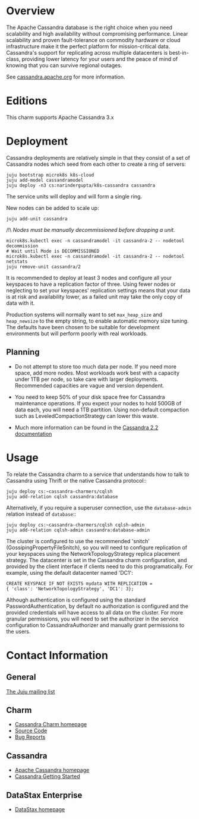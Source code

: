 # Overview

The Apache Cassandra database is the right choice when you need scalability
and high availability without compromising performance. Linear scalability
and proven fault-tolerance on commodity hardware or cloud infrastructure
make it the perfect platform for mission-critical data. Cassandra's support
for replicating across multiple datacenters is best-in-class, providing lower
latency for your users and the peace of mind of knowing that you can survive
regional outages.

See [cassandra.apache.org](http://cassandra.apache.org) for more information.


# Editions

This charm supports Apache Cassandra 3.x

# Deployment

Cassandra deployments are relatively simple in that they consist of a set of
Cassandra nodes which seed from each other to create a ring of servers:
    
    juju bootstrap microk8s k8s-cloud
    juju add-model cassandramodel
    juju deploy -n3 cs:narindergupta/k8s-cassandra cassandra

The service units will deploy and will form a single ring.

New nodes can be added to scale up:

    juju add-unit cassandra


/!\ *Nodes must be manually decommissioned before dropping a unit.*

    microk8s.kubectl exec -n cassandramodel -it cassandra-2 -- nodetool decommission
    # Wait until Mode is DECOMMISSIONED
    microk8s.kubectl exec -n cassandramodel -it cassandra-2 -- nodetool netstats
    juju remove-unit cassandra/2

It is recommended to deploy at least 3 nodes and configure all your
keyspaces to have a replication factor of three. Using fewer nodes or
neglecting to set your keyspaces' replication settings means that your
data is at risk and availability lower, as a failed unit may take the
only copy of data with it.

Production systems will normally want to set `max_heap_size` and
`heap_newsize` to the empty string, to enable automatic memory size
tuning. The defaults have been chosen to be suitable for development
environments but will perform poorly with real workloads.


## Planning

- Do not attempt to store too much data per node. If you need more space,
  add more nodes. Most workloads work best with a capacity under 1TB
  per node, so take care with larger deployments. Recommended capacities
  are vague and version dependent.  

- You need to keep 50% of your disk space free for Cassandra maintenance
  operations. If you expect your nodes to hold 500GB of data each, you
  will need a 1TB partition. Using non-default compaction such as
  LeveledCompactionStrategy can lower this waste.

- Much more information can be found in the [Cassandra 2.2 documentation](http://docs.datastax.com/en/cassandra/2.2/cassandra/planning/planPlanningAbout.html)


# Usage

To relate the Cassandra charm to a service that understands how to talk to
Cassandra using Thrift or the native Cassandra protocol::

    juju deploy cs:~cassandra-charmers/cqlsh
    juju add-relation cqlsh cassandra:database


Alternatively, if you require a superuser connection, use the
`database-admin` relation instead of `database`::

    juju deploy cs:~cassandra-charmers/cqlsh cqlsh-admin
    juju add-relation cqlsh-admin cassandra:database-admin

The cluster is configured to use the recommended 'snitch'
(GossipingPropertyFileSnitch), so you will need to configure replication of
your keyspaces using the NetworkTopologyStrategy replica placement strategy.
The datacenter is set in the Cassandra charm configuration, and provided
by the client interface if clients need to do this programatically. For
example, using the default datacenter named 'DC1':

    CREATE KEYSPACE IF NOT EXISTS mydata WITH REPLICATION =
    { 'class': 'NetworkTopologyStrategy', 'DC1': 3};


Although authentication is configured using the standard
PasswordAuthentication, by default no authorization is configured
and the provided credentials will have access to all data on the cluster.
For more granular permissions, you will need to set the authorizer
in the service configuration to CassandraAuthorizer and manually grant
permissions to the users.


# Contact Information

## General

[The Juju mailing list](https://lists.ubuntu.com/mailman/listinfo/juju)

## Charm

- [Cassandra Charm homepage](https://launchpad.net/cassandra-charm/)
- [Source Code](https://code.launchpad.net/~cassandra-charmers/cassandra-charm/+git/cassandra-charm)
- [Bug Reports](https://bugs.launchpad.net/cassandra-charm/)

## Cassandra

- [Apache Cassandra homepage](http://cassandra.apache.org/)
- [Cassandra Getting Started](http://wiki.apache.org/cassandra/GettingStarted)

## DataStax Enterprise

- [DataStax homepage](https://www.datastax.com)
